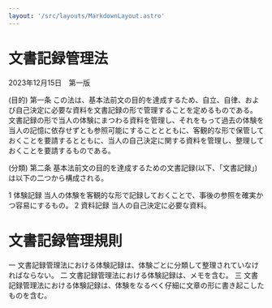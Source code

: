 ```yaml
---
layout: '/src/layouts/MarkdownLayout.astro'
---
```


# 文書記録管理法

2023年12月15日　第一版

(目的)
第一条  この法は、基本法前文の目的を達成するため、自立、自律、および自己決定に必要な資料を文書記録の形で管理することを定めるものである。
文書記録の形で当人の体験にまつわる資料を管理し、それをもって過去の体験を当人の記憶に依存せずとも参照可能にすることとともに、客観的な形で保管しておくことを要請するとともに、当人の自己決定に関する資料を管理し、整理しておくことを要請するものである。

(分類)
第二条  基本法前文の目的を達成するための文書記録(以下、「文書記録」)は以下の二つから構成される。

  1  体験記録  当人の体験を客観的な形で記録しておくことで、事後の参照を確実かつ容易にするもの。
  2  資料記録  当人の自己決定に必要な資料。

# 文書記録管理規則

一  文書記録管理法における体験記録は、体験ごとに分類して整理されていなければならない。
二  文書記録管理法における体験記録は、メモを含む。
三  文書記録管理法における体験記録は、体験をなるべく仔細に文章の形に書き起こしたものを含む。
